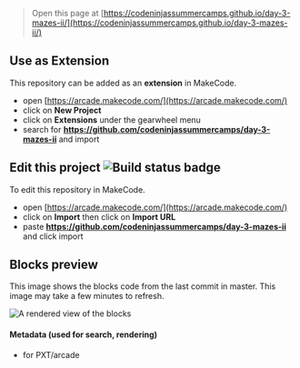  


> Open this page at [https://codeninjassummercamps.github.io/day-3-mazes-ii/](https://codeninjassummercamps.github.io/day-3-mazes-ii/)

## Use as Extension

This repository can be added as an **extension** in MakeCode.

* open [https://arcade.makecode.com/](https://arcade.makecode.com/)
* click on **New Project**
* click on **Extensions** under the gearwheel menu
* search for **https://github.com/codeninjassummercamps/day-3-mazes-ii** and import

## Edit this project ![Build status badge](https://github.com/codeninjassummercamps/day-3-mazes-ii/workflows/MakeCode/badge.svg)

To edit this repository in MakeCode.

* open [https://arcade.makecode.com/](https://arcade.makecode.com/)
* click on **Import** then click on **Import URL**
* paste **https://github.com/codeninjassummercamps/day-3-mazes-ii** and click import

## Blocks preview

This image shows the blocks code from the last commit in master.
This image may take a few minutes to refresh.

![A rendered view of the blocks](https://github.com/codeninjassummercamps/day-3-mazes-ii/raw/master/.github/makecode/blocks.png)

#### Metadata (used for search, rendering)

* for PXT/arcade
<script src="https://makecode.com/gh-pages-embed.js"></script><script>makeCodeRender("{{ site.makecode.home_url }}", "{{ site.github.owner_name }}/{{ site.github.repository_name }}");</script>

